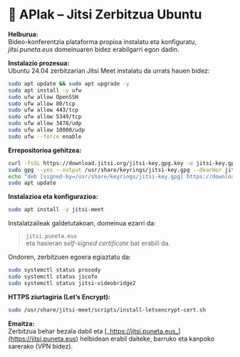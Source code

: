 # 🧩 APlak – Jitsi Zerbitzua Ubuntu

**Helburua:**\
Bideo-konferentzia plataforma propioa instalatu eta konfiguratu, _jitsi.puneta.eus_ domeinuaren bidez erabilgarri egon dadin.

**Instalazio prozesua:**\
Ubuntu 24.04 zerbitzarian Jitsi Meet instalatu da urrats hauen bidez:

```bash
sudo apt update && sudo apt upgrade -y
sudo apt install -y ufw
sudo ufw allow OpenSSH
sudo ufw allow 80/tcp
sudo ufw allow 443/tcp
sudo ufw allow 5349/tcp
sudo ufw allow 3478/udp
sudo ufw allow 10000/udp
sudo ufw --force enable
```

**Errepositorioa gehitzea:**

```bash
curl -fsSL https://download.jitsi.org/jitsi-key.gpg.key -o jitsi-key.gpg.key
sudo gpg --yes --output /usr/share/keyrings/jitsi-key.gpg --dearmor jitsi-key.gpg.key
echo "deb [signed-by=/usr/share/keyrings/jitsi-key.gpg] https://download.jitsi.org stable/" | sudo tee /etc/apt/sources.list.d/jitsi-stable.list
sudo apt update
```

**Instalazioa eta konfigurazioa:**

```bash
sudo apt install -y jitsi-meet
```

Instalatzaileak galdetutakoan, domeinua ezarri da:

> `jitsi.puneta.eus`\
> eta hasieran _self-signed certificate_ bat erabili da.

Ondoren, zerbitzuen egoera egiaztatu da:

```bash
sudo systemctl status prosody
sudo systemctl status jicofo
sudo systemctl status jitsi-videobridge2
```

**HTTPS ziurtagiria (Let’s Encrypt):**

```bash
sudo /usr/share/jitsi-meet/scripts/install-letsencrypt-cert.sh
```

**Emaitza:**\
Zerbitzua behar bezala dabil eta [_https://jitsi.puneta.eus_](https://jitsi.puneta.eus) helbidean erabil daiteke, barruko eta kanpoko sarerako (VPN bidez).
